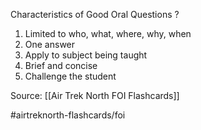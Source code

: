 Characteristics of Good Oral Questions
?
1. Limited to who, what, where, why, when
2. One answer
3. Apply to subject being taught
4. Brief and concise
5. Challenge the student
<!--SR:!2022-10-06,3,250-->


Source: [[Air Trek North FOI Flashcards]]

#airtreknorth-flashcards/foi